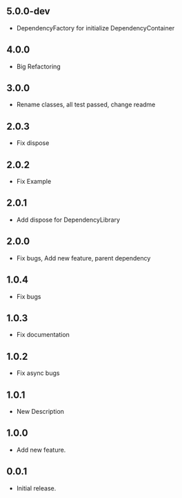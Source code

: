 ## 5.0.0-dev

* DependencyFactory for initialize DependencyContainer

## 4.0.0

* Big Refactoring

## 3.0.0

* Rename classes, all test passed, change readme

## 2.0.3

* Fix dispose

## 2.0.2

* Fix Example


## 2.0.1

* Add dispose for DependencyLibrary

## 2.0.0

* Fix bugs, Add new feature, parent dependency

## 1.0.4

* Fix bugs

## 1.0.3

* Fix documentation

## 1.0.2

* Fix async bugs

## 1.0.1

* New Description

## 1.0.0

* Add new feature.


## 0.0.1

* Initial release.


